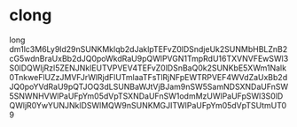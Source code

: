 # clong
long
dm1lc3M6Ly9ld29nSUNKMklqb2dJaklpTEFvZ0lDSndjeUk2SUNMbHBLZnB2cG5wdnBraUxBb2dJQ0poWkdRaU9pQWlPVGN1TmpRdU16TXVNVFEwSWl3S0lDQWljRzl5ZENJNklEUTVPVEV4TEFvZ0lDSnBaQ0k2SUNKbE5XWm1Nalk0TnkweFlUZzJMVFJrWlRjdFlUTmlaaTFsTlRjNFpEWTRPVEF4WVdZaUxBb2dJQ0poYVdRaU9pQTJOQ3dLSUNBaWJtVjBJam9nSW5SamNDSXNDaUFnSW5SNWNHVWlPaUFpYm05dVpTSXNDaUFnSW1odmMzUWlPaUFpSWl3S0lDQWljR0YwYUNJNklDSWlMQW9nSUNKMGJITWlPaUFpYm05dVpTSUtmUT09
